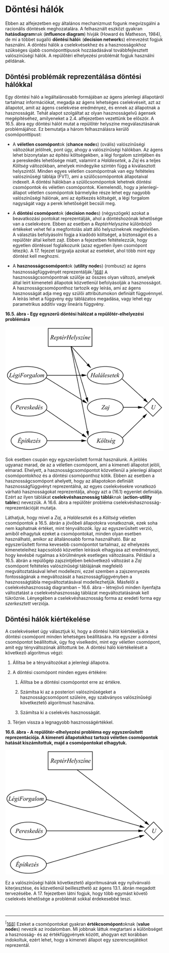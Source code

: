 <?xml version="1.0" encoding="UTF-8" standalone="no"?>
<!DOCTYPE html PUBLIC "-//W3C//DTD XHTML 1.1//EN" "http://www.w3.org/TR/xhtml11/DTD/xhtml11.dtd">
<html xmlns="http://www.w3.org/1999/xhtml"><head><meta name="generator" content="DocBook XSL Stylesheets V1.76.1"/></head><body><div class="section" title="Döntési hálók"><div class="titlepage"><div><div><h1 class="title"><a id="id707142"/>Döntési hálók</h1></div></div></div><p class="1">Ebben az alfejezetben egy általános mechanizmust fogunk megvizsgálni a racionális döntések meghozatalára. A felhasznált eszközt gyakran <span class="strong"><strong>hatásdiagram</strong></span>nak (<span class="strong"><strong>influence diagram</strong></span>) hívják (Howard és Matheson, 1984), de mi a többet sugalló <span class="strong"><strong>döntési háló</strong></span>k (<span class="strong"><strong>decision network</strong></span>s) elnevezést fogjuk használni. A döntési hálók a cselekvésekhez és a hasznosságokhoz szükséges újabb csomóponttípusok hozzáadásával továbbfejlesztett valószínűségi hálók. A repülőtéri elhelyezési problémát fogjuk használni példának.</p><div class="section" title="Döntési problémák reprezentálása döntési hálókkal"><div class="titlepage"><div><div><h2 class="title"><a id="id707168"/>Döntési problémák reprezentálása döntési hálókkal</h2></div></div></div><p class="1">Egy döntési háló a legáltalánosabb formájában az ágens jelenlegi állapotáról tartalmaz információkat, megadja az ágens lehetséges cselekvéseit, azt az állapotot, amit az ágens cselekvése eredményez, és ennek az állapotnak a hasznosságát. Tehát alapot szolgáltat az olyan hasznosságelvű ágensek megépítéséhez, amilyeneket a 2.4. alfejezetben<span class="emphasis"><em> </em></span>vezettünk be először. A 16.5. ábra<span class="emphasis"><em> </em></span>egy döntési hálót mutat a repülőtér helyszíne megválasztásának problémájához. Ez bemutatja a három felhasználásra kerülő csomóponttípust:</p><div class="itemizedlist"><ul class="itemizedlist"><li class="listitem"><p>A <span class="strong"><strong>véletlen csomópont</strong></span>ok (<span class="strong"><strong>chance node</strong></span>s) (ovális) valószínűségi változókat jelölnek, pont úgy, ahogy a valószínűségi hálókban. Az ágens lehet bizonytalan az építési költségekben, a légi forgalom szintjében és a pereskedés lehetősége miatt, valamint a<span class="emphasis"><em> Halálesetek</em></span>, a <span class="emphasis"><em>Zaj</em></span> és a teljes <span class="emphasis"><em>Költség</em></span> változókban, amelyek mindegyike szintén függ a kiválasztott helyszíntől. Minden egyes véletlen csomópontnak van egy feltételes valószínűségi táblája (FVT), ami a szülőcsomópontok állapotaival indexelt. A döntési hálókban a szülőcsomópontok lehetnek döntési csomópontok és véletlen csomópontok. Kiemelendő, hogy a jelenlegi-állapot véletlen csomópontok bármelyike része lehet egy nagyobb valószínűségi hálónak, ami az építkezés költségét, a légi forgalom nagyságát vagy a perek lehetőségét becsüli meg. </p></li><li class="listitem"><p>A <span class="strong"><strong>döntési csomópont</strong></span>ok (<span class="strong"><strong>decision node</strong></span>s) (négyszögek)<span class="emphasis"><em> </em></span>azokat a beavatkozási pontokat reprezentálják, ahol a döntéshozónak lehetősége van a cselekvésre. Ebben az esetben a <span class="emphasis"><em>ReptérHelyszíne </em></span>különböző értékeket vehet fel a megfontolás alatt álló helyszíneknek megfelelően. A választás befolyásolni fogja a kiadódó költséget, a biztonságot és a repülőtér által keltett zajt. Ebben a fejezetben feltételezzük, hogy egyetlen döntéssel foglalkozunk (azaz egyetlen ilyen csomópont létezik). A 17. fejezet tárgyalja azokat az eseteket, ahol több mint egy döntést kell meghozni.</p></li><li class="listitem"><p>A <span class="strong"><strong>hasznosságcsomópont</strong></span>ok (<span class="strong"><strong>utility node</strong></span>s) (rombusz) az ágens hasznosságfüggvényét reprezentálják.<sup>[<a id="id707244" href="#ftn.id707244" class="footnote">168</a>]</sup> A hasznosságcsomópontnak szülője az összes olyan változó, amelyek által leírt kimeneteli állapotok közvetlenül befolyásolják a hasznosságot. A hasznosságcsomóponthoz tartozik egy leírás, ami az ágens hasznosságát adja meg egy szülői attribútumokon definiált függvénnyel. A leírás lehet a függvény egy táblázatos megadása, vagy lehet egy parametrikus additív vagy lineáris függvény.</p></li></ul></div><div class="figure"><a id="id707260"/><p class="title"><strong>16.5. ábra - Egy egyszerű döntési hálózat a repülőtér-elhelyezési problémára</strong></p><div class="figure-contents"><div class="mediaobject"><img src="kepek/16-05.png" alt="Egy egyszerű döntési hálózat a repülőtér-elhelyezési problémára"/></div></div></div><p>Sok esetben csupán egy egyszerűsített formát használunk. A jelölés ugyanaz marad, de az a véletlen csomópont, ami a kimeneti állapotot jelöli, elmarad. Ehelyett, a hasznosságcsomópontot közvetlenül a jelenlegi állapot csomópontokhoz és a döntési csomóponthoz kötik. Ebben az esetben a hasznosságcsomópont ahelyett, hogy az állapotokon definiált hasznosságfüggvényt reprezentálná, az egyes cselekvésekre vonatkozó várható hasznosságokat reprezentálja, ahogy azt a (16.1) egyenlet definiálja. Ezért az ilyen táblákat <span class="strong"><strong>cselekvéshasznosság táblá</strong></span>knak (<span class="strong"><strong>action-utility table</strong></span>s) nevezzük. A 16.6. ábra<span class="emphasis"><em> </em></span>a repülőtér probléma cselekvéshasznosság-reprezentációját mutatja.</p><p>Láthatjuk, hogy mivel a <span class="emphasis"><em>Zaj</em></span>, a <span class="emphasis"><em>Halálesetek</em></span> és a <span class="emphasis"><em>Költség </em></span>véletlen csomópontok a 16.5. ábrán a jövőbeli állapotokra vonatkoznak, ezek soha nem kaphatnak értéket, mint tényváltozók. Így az egyszerűsített verzió, amiből elhagytuk ezeket a csomópontokat, minden olyan esetben használható, amikor az általánosabb forma használható. Bár az egyszerűsített forma kevesebb csomópontot tartalmaz, az elhelyezés kimeneteleihez kapcsolódó közvetlen leírások elhagyása azt eredményezi, hogy kevésbé rugalmas a körülmények esetleges változásaira. Például a 16.5. ábrán<span class="emphasis"><em> </em></span>a repülőgép zajszintjében bekövetkező változást a <span class="emphasis"><em>Zaj</em></span> csomópont feltételes valószínűségi táblájának megfelelő megváltoztatásával lehet modellezni, ezzel szemben a zajszennyezés fontosságának a megváltozását a hasznosságfüggvényben a hasznosságtábla megváltoztatásával modellezhetjük. Másfelől a cselekvéshasznosság diagramban – 16.6. ábra – létrejövő minden ilyenfajta változtatást a cselekvéshasznosság táblázat megváltoztatásának kell tükröznie. Lényegében a cselekvéshasznosság forma az eredeti forma egy <span class="emphasis"><em>szerkesztett</em></span> verziója.</p></div><div class="section" title="Döntési hálók kiértékelése"><div class="titlepage"><div><div><h2 class="title"><a id="id707310"/>Döntési hálók kiértékelése</h2></div></div></div><p class="1">A cselekvéseket úgy választjuk ki, hogy a döntési hálót kiértékeljük a döntési csomópont minden lehetséges beállítására. Ha egyszer a döntési csomópontot beállítottuk, úgy fog viselkedni, mint egy véletlen csomópont, amit egy tényváltozónak állítottunk be. A döntési háló kiértékelését a következő algoritmus végzi:</p><div class="orderedlist"><ol class="orderedlist"><li class="listitem"><p>Állítsa be a tényváltozókat a jelenlegi állapotra.</p></li><li class="listitem"><p>A döntési csomópont minden egyes értékére:</p><div class="orderedlist"><ol class="orderedlist"><li class="listitem"><p>Állítsa be a döntési csomópontot erre az értékre.</p></li><li class="listitem"><p>Számítsa ki az a posteriori valószínűségeket a hasznosságcsomópont szüleire, egy szabványos valószínűségi következtető algoritmust használva.</p></li><li class="listitem"><p>Számítsa ki a cselekvés hasznosságát.</p></li></ol></div></li><li class="listitem"><p>Térjen vissza a legnagyobb hasznosságértékkel.</p></li></ol></div><div class="figure"><a id="id707348"/><p class="title"><strong>16.6. ábra - A repülőtér-elhelyezési probléma egy egyszerűsített reprezentációja. A kimeneti állapotokhoz tartozó véletlen csomópontok hatását kiszámítottuk, majd a csomópontokat elhagytuk.</strong></p><div class="figure-contents"><div class="mediaobject"><img src="kepek/16-06.png" alt="A repülőtér-elhelyezési probléma egy egyszerűsített reprezentációja. A kimeneti állapotokhoz tartozó véletlen csomópontok hatását kiszámítottuk, majd a csomópontokat elhagytuk."/></div></div></div><p class="1">Ez a valószínűségi hálók következtető algoritmusának egy nyilvánvaló kiterjesztése, és közvetlenül beilleszthető az ágens 13.1. ábrán<span class="emphasis"><em> </em></span>megadott tervezésébe. A 17. fejezetben<span class="emphasis"><em> </em></span>látni fogjuk, hogy több egymást követő cselekvés lehetősége a problémát sokkal érdekesebbé teszi.</p></div><div class="footnotes"><br/><hr/><div class="footnote"><p class="footnote text"><sup>[<a id="ftn.id707244" href="#id707244" class="para">168</a>] </sup> Ezeket a csomópontokat gyakran <span class="strong"><strong>értékcsomópont</strong></span>oknak (<span class="strong"><strong>value node</strong></span>s) nevezik az irodalomban. Mi jobbnak láttuk megtartani a különbséget a hasznosság- és az értékfüggvények között, ahogyan ezt korábban indokoltuk, ezért lehet, hogy a kimeneti állapot egy szerencsejátékot reprezentál.</p></div></div></div></body></html>
